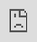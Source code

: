 ```yaml
---
ID: 5560
post_title: Digital Series
author: lightyoruichi
post_excerpt: ""
layout: page
permalink: >
  https://campaigns.managementevents.com/mea-digital-series/
published: true
post_date: 2019-03-14 06:10:06
---
```

<h1>MEA<br>Digital Series<br>
2019</h1>		
		<p>Experience this premier event where influencers discuss ground-breaking strategies and share their best kept secrets! We are gathering over 200+ leading practitioners across key functions that are driving enterprise-wide digital transformation: Human Resources and Internal Audit &amp; Fraud.</p>		
		    		<a bdt-toggle="target: #bdt-modal-1be583c" href="javascript:void(0)">
								Reserve Spot
		</a>
	                	                	<button type="button" bdt-close></button>
	                		<style>
		#typeform-full{ margin: 0; height:100vh; width: 100%; overflow: hidden;-webkit-overflow-scrolling:touch;z-index:auto; } 
		iframe{ border: 0; position:fixed; top:0; left:0; right:0; bottom:0; width:100%; height:100vh; }
	</style>
		<iframe id="typeform-full" scrolling="no"  frameborder="0" src="https://mgmte.typeform.com/to/laZSHj?utm_source=youtube&amp;utm_campaign=kick_off_video&amp;utm_medium=&amp;utm_content=&amp;utm_term=cookie_&amp;type_of_submission=Digital Series"></iframe> 
				<h3>
					Date
				</h3>
								<p>16 Sept - 18 Sept 2019
</p>
				<a href="https://www.google.com/maps/place/Dubai+-+United+Arab+Emirates/@25.0757073,54.9475438,10z/data=!4m5!3m4!1s0x3e5f43496ad9c645:0xbde66e5084295162!8m2!3d25.2048493!4d55.2707828" target="_blank" rel="noopener noreferrer">
								</a>
				<h3>
					<a href="https://www.google.com/maps/place/Dubai+-+United+Arab+Emirates/@25.0757073,54.9475438,10z/data=!4m5!3m4!1s0x3e5f43496ad9c645:0xbde66e5084295162!8m2!3d25.2048493!4d55.2707828" target="_blank" rel="noopener noreferrer">Location</a>
				</h3>
								<p>Dubai </p>
											<a href="https://managementevents.com" data-elementor-open-lightbox="" target="_blank" rel="noopener noreferrer">
							<img width="827" height="236" src="https://sgp1.digitaloceanspaces.com/mgmte/wp-content/uploads/2018/11/me_black.png" alt="" srcset="https://sgp1.digitaloceanspaces.com/mgmte/wp-content/uploads/2018/11/me_black.png 827w, https://sgp1.digitaloceanspaces.com/mgmte/wp-content/uploads/2018/11/me_black-300x86.png 300w, https://sgp1.digitaloceanspaces.com/mgmte/wp-content/uploads/2018/11/me_black-768x219.png 768w, https://sgp1.digitaloceanspaces.com/mgmte/wp-content/uploads/2018/11/me_black-800x228.png 800w" sizes="(max-width: 827px) 100vw, 827px" />								</a>
		    		<a bdt-toggle="target: #bdt-modal-7538acf" href="javascript:void(0)">
								Register
		</a>
	                	                	<button type="button" bdt-close></button>
	                		<style>
		#typeform-full{ margin: 0; height:100vh; width: 100%; overflow: hidden;-webkit-overflow-scrolling:touch;z-index:auto; } 
		iframe{ border: 0; position:fixed; top:0; left:0; right:0; bottom:0; width:100%; height:100vh; }
	</style>
		<iframe id="typeform-full" scrolling="no"  frameborder="0" src="https://mgmte.typeform.com/to/laZSHj?utm_source=youtube&amp;utm_campaign=kick_off_video&amp;utm_medium=&amp;utm_content=&amp;utm_term=cookie_&amp;type_of_submission=Digital Series"></iframe> 
		    		<a bdt-toggle="target: #bdt-modal-424e2b7" href="javascript:void(0)">
								Request for Agenda
		</a>
	                	                	<button type="button" bdt-close></button>
	                		<style>
		#typeform-full{ margin: 0; height:100vh; width: 100%; overflow: hidden;-webkit-overflow-scrolling:touch;z-index:auto; } 
		iframe{ border: 0; position:fixed; top:0; left:0; right:0; bottom:0; width:100%; height:100vh; }
	</style>
		<iframe id="typeform-full" scrolling="no"  frameborder="0" src="https://mgmte.typeform.com/to/zIFXnd?utm_source=youtube&amp;utm_campaign=kick_off_video&amp;utm_medium=&amp;utm_content=&amp;utm_term=cookie_&amp;type_of_submission=Digital Series"></iframe> 
			<h2>Your Future. Reinvent. </h2>		
		<p>Tap into the key enablers that are driving transformation initiatives at the MEGA Stage session! In the age of disruption, cross-functional collaboration is key to survival. Don’t miss out on this opportunity to hear from globally renowned speakers and industry leaders on ways to future-proof your organization, from developing digital talents, combating cyber-crimes, to risks assessment and many more!</p>		
            	                	<h3>Mega Stage</h3>
            					                	Build and scale your digital transformation initiatives at the immersive Mega Stage session. This is the perfect opportunity to learn and exchange ideas on how to drive innovation-led culture and reinvent the future of work together.  
                <a href="#" target="_self" rel="noopener noreferrer">
                Join Us                	
                </a>
			<h2>Conference Tracks</h2>		
		Get access to the latest tools and knowledge in our strategically designed agendas. We bring together the biggest names in your industry to share hands-on experiences that will help you stay ahead of the game!  		
			<h2><a href="https://campaigns.managementevents.com/mea-digital-series/digital-hr-analytics/">DIGITAL HR AND <br>ANALYTICS</a></h2>		
		As digital transformation continues to disrupt all facet of business and workplace culture, with the rise of Artificial Intelligence (AI), machine learning, analytics, IoT and different leading-edge technologies, organisations are racing to improve and enhance the employee experience and overall return in investments. Innovate and collaborate your HR digital transformation journey and tackle key challenges as a Digital HR leader with us! 		
			<a href="https://campaigns.managementevents.com/mea-digital-series/digital-hr-analytics/" target="_blank" role="button" rel="noopener noreferrer">
						Learn More
					</a>
			<h2><a href="https://campaigns.managementevents.com/mea-digital-series/digital-audit-and-fraud-analytics/">Digital Audit <br>and Fraud Analytics</a></h2>		
		The once assumed role of an auditor as the “number cruncher” is now evolving beyond the regulatory compliance responsibilities. Significant changes are forthcoming and offers a huge opportunity for the Internal Audit and Fraud profession to be more relevant and trusted than ever!
Deep-dive into best strategies for advance understanding and exposure of digital fraud and audit techniques practiced globally and the latest solutions to mitigate fraud risk. Join us for this 3-day event, In collaboration with IAA, UAE to build up fraud resistance in your organisation by leveraging on AI and digitalisation.
			<a href="https://campaigns.managementevents.com/mea-digital-series/digital-audit-and-fraud-analytics/" target="_blank" role="button" rel="noopener noreferrer">
						Learn More
					</a>
			<h2>The only technology conference to deliver the future you imagine. </h2>		
		Unlock the most innovative ideas from every corner of your business, network and build meaningful relationships with leaders and influencers in the business world. 		
		    		<a bdt-toggle="target: #bdt-modal-99a3b46" href="javascript:void(0)">
								Join Now
		</a>
	                	                	<button type="button" bdt-close></button>
	                		<style>
		#typeform-full{ margin: 0; height:100vh; width: 100%; overflow: hidden;-webkit-overflow-scrolling:touch;z-index:auto; } 
		iframe{ border: 0; position:fixed; top:0; left:0; right:0; bottom:0; width:100%; height:100vh; }
	</style>
		<iframe id="typeform-full" scrolling="no"  frameborder="0" src="https://mgmte.typeform.com/to/zIFXnd?utm_source=youtube&amp;utm_campaign=kick_off_video&amp;utm_medium=&amp;utm_content=&amp;utm_term=cookie_&amp;type_of_submission=Digital Series"></iframe> 
			<h2>Mega Stage Speakers</h2>		
		Meet the biggest names in the digital business landscape coming together to deliver the future you have yet to imagine.  		
										<img width="768" height="768" src="https://sgp1.digitaloceanspaces.com/mgmte/wp-content/uploads/2018/11/Neal_Cross_1920x1081-768x768.jpg" alt="" srcset="https://sgp1.digitaloceanspaces.com/mgmte/wp-content/uploads/2018/11/Neal_Cross_1920x1081-768x768.jpg 768w, https://sgp1.digitaloceanspaces.com/mgmte/wp-content/uploads/2018/11/Neal_Cross_1920x1081-150x150.jpg 150w, https://sgp1.digitaloceanspaces.com/mgmte/wp-content/uploads/2018/11/Neal_Cross_1920x1081-300x300.jpg 300w, https://sgp1.digitaloceanspaces.com/mgmte/wp-content/uploads/2018/11/Neal_Cross_1920x1081-1024x1024.jpg 1024w, https://sgp1.digitaloceanspaces.com/mgmte/wp-content/uploads/2018/11/Neal_Cross_1920x1081-600x600.jpg 600w, https://sgp1.digitaloceanspaces.com/mgmte/wp-content/uploads/2018/11/Neal_Cross_1920x1081.jpg 1081w" sizes="(max-width: 768px) 100vw, 768px" />											
			<h2>Neal Cross
</h2>		
			<p>Chairman, Picturewealth, Australia  </p>		
			<p>Awarded the "Most Disruptive CIO" in the world</p>		
										<img width="768" height="768" src="https://sgp1.digitaloceanspaces.com/mgmte/wp-content/uploads/2019/07/NAYLA-768x768.jpg" alt="" srcset="https://sgp1.digitaloceanspaces.com/mgmte/wp-content/uploads/2019/07/NAYLA-768x768.jpg 768w, https://sgp1.digitaloceanspaces.com/mgmte/wp-content/uploads/2019/07/NAYLA-150x150.jpg 150w, https://sgp1.digitaloceanspaces.com/mgmte/wp-content/uploads/2019/07/NAYLA-300x300.jpg 300w, https://sgp1.digitaloceanspaces.com/mgmte/wp-content/uploads/2019/07/NAYLA-1024x1024.jpg 1024w, https://sgp1.digitaloceanspaces.com/mgmte/wp-content/uploads/2019/07/NAYLA-600x600.jpg 600w, https://sgp1.digitaloceanspaces.com/mgmte/wp-content/uploads/2019/07/NAYLA-24x24.jpg 24w, https://sgp1.digitaloceanspaces.com/mgmte/wp-content/uploads/2019/07/NAYLA-36x36.jpg 36w, https://sgp1.digitaloceanspaces.com/mgmte/wp-content/uploads/2019/07/NAYLA-48x48.jpg 48w" sizes="(max-width: 768px) 100vw, 768px" />											
			<h2>Nayla Al Khaja</h2>		
			<p>Chief Executive Officer, Nayla Al Khaja Films, United Arab Emirates</p>		
			<p>First Female Film Director/ Producer in the United Arab Emirates</p>		
										<img width="768" height="768" src="https://cdn.mgmte.space/wp-content/uploads/2019/03/20094941/Matthew-Griffin-NDBS-768x768.jpg" alt="" srcset="https://cdn.mgmte.space/wp-content/uploads/2019/03/20094941/Matthew-Griffin-NDBS-768x768.jpg 768w, https://sgp1.digitaloceanspaces.com/mgmte/wp-content/uploads/2019/03/Matthew-Griffin-NDBS-e1553075411428-150x150.jpg 150w, https://cdn.mgmte.space/wp-content/uploads/2019/03/20094941/Matthew-Griffin-NDBS-600x600.jpg 600w" sizes="(max-width: 768px) 100vw, 768px" />											
			<h2>Matthew Griffin</h2>		
			<p>Award Winning Futurist and Founder, 311 Institute, United Kingdom</p>		
			<p>The adviser behind the advisers</p>		
										<img width="599" height="599" src="https://sgp1.digitaloceanspaces.com/mgmte/wp-content/uploads/2019/08/Clare_Rewcastle_Brown_square.jpg" alt="" srcset="https://sgp1.digitaloceanspaces.com/mgmte/wp-content/uploads/2019/08/Clare_Rewcastle_Brown_square.jpg 599w, https://sgp1.digitaloceanspaces.com/mgmte/wp-content/uploads/2019/08/Clare_Rewcastle_Brown_square-150x150.jpg 150w, https://sgp1.digitaloceanspaces.com/mgmte/wp-content/uploads/2019/08/Clare_Rewcastle_Brown_square-300x300.jpg 300w, https://sgp1.digitaloceanspaces.com/mgmte/wp-content/uploads/2019/08/Clare_Rewcastle_Brown_square-24x24.jpg 24w, https://sgp1.digitaloceanspaces.com/mgmte/wp-content/uploads/2019/08/Clare_Rewcastle_Brown_square-36x36.jpg 36w, https://sgp1.digitaloceanspaces.com/mgmte/wp-content/uploads/2019/08/Clare_Rewcastle_Brown_square-48x48.jpg 48w" sizes="(max-width: 599px) 100vw, 599px" />											
			<h2>Clare Rewcastle Brown</h2>		
			<p>Investigative Journalist 
1MDB: The World's Biggest Financial Scandal
</p>		
										<img width="768" height="768" src="https://sgp1.digitaloceanspaces.com/mgmte/wp-content/uploads/2019/08/Ali-llewellyn_2-768x768.jpg" alt="" srcset="https://sgp1.digitaloceanspaces.com/mgmte/wp-content/uploads/2019/08/Ali-llewellyn_2-768x768.jpg 768w, https://sgp1.digitaloceanspaces.com/mgmte/wp-content/uploads/2019/08/Ali-llewellyn_2-150x150.jpg 150w, https://sgp1.digitaloceanspaces.com/mgmte/wp-content/uploads/2019/08/Ali-llewellyn_2-300x300.jpg 300w, https://sgp1.digitaloceanspaces.com/mgmte/wp-content/uploads/2019/08/Ali-llewellyn_2-1024x1024.jpg 1024w, https://sgp1.digitaloceanspaces.com/mgmte/wp-content/uploads/2019/08/Ali-llewellyn_2-600x600.jpg 600w, https://sgp1.digitaloceanspaces.com/mgmte/wp-content/uploads/2019/08/Ali-llewellyn_2-24x24.jpg 24w, https://sgp1.digitaloceanspaces.com/mgmte/wp-content/uploads/2019/08/Ali-llewellyn_2-36x36.jpg 36w, https://sgp1.digitaloceanspaces.com/mgmte/wp-content/uploads/2019/08/Ali-llewellyn_2-48x48.jpg 48w" sizes="(max-width: 768px) 100vw, 768px" />											
			<h2>Ali Llewellyn</h2>		
			<p>Co-Founder, Quite Uncommon, USA</p>		
			<h2>Speakers</h2>		
			<h2>Agenda</h2>		
		<p>Request for the complete agendas to learn more about what you can expect at the Digital Series 2019.</p>		
			<h2>Digital Audit and Fraud Analytics</h2>		
					Sep 16th 09:45am<h5>The Evolving And Widening Role Of Auditors</h5>How effectively are your internal audit resources being utilized today? How can Internal Audit Truly Add Value to be a Strategic Business Partner?
	Sep 16th 09:45am
					Sep 16th 11:00am<h5>Creating A Technology & Data Savvy Internal Audit Team</h5>Hear strategies and methods on how to create a team that is tech-savvy and analytical to manage big data as well as technological curveballs
	Sep 16th 11:00am
					Sep 16th 12:00pm<h5>Agile Auditing: Improving the Audit Efficiency and Effectiveness</h5>Deep dive into agile and auditing and address strategies for applying agile methodologies and the benefits to internal audit planning, fieldwork, and reporting
	Sep 16th 12:00pm		
			<h2>Digital HR and Analytics</h2>		
					Sep 16th, 09:40am<h5>Moving from Talk to Action: Government and Business HR Leaders Challenges - Managing the Shift Towards the Future</h5>Address the impact of government initiatives such as revamped HR legislation, nationalisation, national excellence agendas and budget optimisation on business performance and capability
	Sep 16th, 09:40am
					Sep 16th, 12:20pm<h5>HR as a Strategic and Predictive Business Partner Through New Technology</h5>Embrace change as a HR expert by leading cultural renewal and reshaping the organisational HR strategies to cope with rapid change in the business world
	Sep 16th, 12:20pm
					Sep 16th, 14:40pm<h5>Embedded HR Analytics: A Company Wide Model, Work Beyond Place</h5>Learn more about how to create a company-wide embedded analytics strategy that truly drives digital workspace
	Sep 16th, 14:40pm		
					Feb 28th, 0915am<h5>Mega Stage </h5>				
	Feb 28th, 0915am		
					Sep 17th, 11:00am<h5>1MDB Fraud Uncovered: From The Eyes of A Whistle-blower</h5>Find out how Xavier Andre Justo share about the world’s biggest financial scandal from the eye of a whistle-blower
	Sep 17th, 11:00am
					Sep 17th, 11:45am<h5>Space Exploration Thought Leader Launch: The Future of Workforce</h5>Senior Talent Strategist at NASA, USA, will debate on the future of professions that will be needed in the next few years and the solutions for the tech industry that experiences a shortage of talent
	Sep 17th, 11:45am
					Sep 17th, 03:45pm<h5>Cyber Resilience: Build Cybersecurity Shock Absorbers</h5>The Middle East region is increasingly the target of cyberattacks, which is making improving data security more urgent. Internal audit must be knowledgeable of possible risks and play an important role in cyber resilience
	Sep 17th, 03:45pm
					Sep 18th, 09:00am<h5>Advanced Forensic Digital Auditing Investigation</h5>This full-day workshop will uncover the international professional practices framework (IPPF), implementation 3A’s (Assurance, Advising, Anticipating) and case studies on effective and advanced tackling technique
	Sep 18th, 09:00am		
					Sep 17th, 11:00am<h5>1MDB Fraud Uncovered: From The Eyes of A Whistleblower</h5>Find out how Xavier Andre Justo share about the world’s biggest financial scandal from the eye of a whistleblower
	Sep 17th, 11:00am
					Sep 17th, 11:45am<h5>Space Exploration Thought Leader Launch: The Future of Workforce</h5>Senior Talent Strategist at NASA, USA, will debate on the future of professions that will be needed in the next few years and the solutions for the tech industry that experiences a shortage of talent
	Sep 17th, 11:45am
					Sep 17th, 15:30pm<h5>Automate and Augment: If You Can’t Beat Artificial Intelligence, Join It</h5>This tech dialogue will explore, analyse and identify how AI will assist and increase efficiency in the HR Function, by leveraging technology like HR Chatbots, Machine Learning and Big Data
	Sep 17th, 15:30pm
					Sep 18th, 14.00pm<h5>Upskilling HR through Analytics Garage: People Analytics in Practice, Building Firm Foundations with a Research Mindset Approach</h5>Gain insights on how to leverage HR analytics to make effective business strategies, improving operational performance and achieve successful business goals by predicting the future of workforce.
	Sep 18th, 14.00pm		
		    		<a bdt-toggle="target: #bdt-modal-135d28e" href="javascript:void(0)">
								Request for full Agenda
		</a>
	                	                	<button type="button" bdt-close></button>
	                		<style>
		#typeform-full{ margin: 0; height:100vh; width: 100%; overflow: hidden;-webkit-overflow-scrolling:touch;z-index:auto; } 
		iframe{ border: 0; position:fixed; top:0; left:0; right:0; bottom:0; width:100%; height:100vh; }
	</style>
		<iframe id="typeform-full" scrolling="no"  frameborder="0" src="https://mgmte.typeform.com/to/zIFXnd?utm_source=youtube&amp;utm_campaign=kick_off_video&amp;utm_medium=&amp;utm_content=&amp;utm_term=cookie_&amp;type_of_submission=Digital Series"></iframe> 
			<h2>Partners &amp; Sponsors</h2>		
		<p>We are all about helping you to reach the right decision makers and partners through our collaboration with the best industry leaders. Connect with us for sponsorship opportunity!</p>		
			<h2>Gold Sponsors</h2>		
										<img width="393" height="160" src="https://sgp1.digitaloceanspaces.com/mgmte/wp-content/uploads/2019/06/Aljhood-Hrci-logo-1.jpg" alt="" srcset="https://sgp1.digitaloceanspaces.com/mgmte/wp-content/uploads/2019/06/Aljhood-Hrci-logo-1.jpg 393w, https://sgp1.digitaloceanspaces.com/mgmte/wp-content/uploads/2019/06/Aljhood-Hrci-logo-1-300x122.jpg 300w, https://sgp1.digitaloceanspaces.com/mgmte/wp-content/uploads/2019/06/Aljhood-Hrci-logo-1-24x10.jpg 24w, https://sgp1.digitaloceanspaces.com/mgmte/wp-content/uploads/2019/06/Aljhood-Hrci-logo-1-36x15.jpg 36w, https://sgp1.digitaloceanspaces.com/mgmte/wp-content/uploads/2019/06/Aljhood-Hrci-logo-1-48x20.jpg 48w" sizes="(max-width: 393px) 100vw, 393px" />											
											<a href="https://www.glintinc.com/" data-elementor-open-lightbox="" target="_blank" rel="noopener noreferrer">
							<img width="1000" height="1000" src="https://sgp1.digitaloceanspaces.com/mgmte/wp-content/uploads/2019/06/Glint_Logo_Lg_Color_RGB.png" alt="" srcset="https://sgp1.digitaloceanspaces.com/mgmte/wp-content/uploads/2019/06/Glint_Logo_Lg_Color_RGB.png 1000w, https://sgp1.digitaloceanspaces.com/mgmte/wp-content/uploads/2019/06/Glint_Logo_Lg_Color_RGB-150x150.png 150w, https://sgp1.digitaloceanspaces.com/mgmte/wp-content/uploads/2019/06/Glint_Logo_Lg_Color_RGB-300x300.png 300w, https://sgp1.digitaloceanspaces.com/mgmte/wp-content/uploads/2019/06/Glint_Logo_Lg_Color_RGB-768x768.png 768w, https://sgp1.digitaloceanspaces.com/mgmte/wp-content/uploads/2019/06/Glint_Logo_Lg_Color_RGB-600x600.png 600w, https://sgp1.digitaloceanspaces.com/mgmte/wp-content/uploads/2019/06/Glint_Logo_Lg_Color_RGB-24x24.png 24w, https://sgp1.digitaloceanspaces.com/mgmte/wp-content/uploads/2019/06/Glint_Logo_Lg_Color_RGB-36x36.png 36w, https://sgp1.digitaloceanspaces.com/mgmte/wp-content/uploads/2019/06/Glint_Logo_Lg_Color_RGB-48x48.png 48w" sizes="(max-width: 1000px) 100vw, 1000px" />								</a>
											<a href="https://www.protiviti.com/AE-en" data-elementor-open-lightbox="" target="_blank" rel="noopener noreferrer">
							<img width="1326" height="462" src="https://sgp1.digitaloceanspaces.com/mgmte/wp-content/uploads/2019/08/Logo-Protiviti-updated-black.png" alt="" srcset="https://sgp1.digitaloceanspaces.com/mgmte/wp-content/uploads/2019/08/Logo-Protiviti-updated-black.png 1326w, https://sgp1.digitaloceanspaces.com/mgmte/wp-content/uploads/2019/08/Logo-Protiviti-updated-black-300x105.png 300w, https://sgp1.digitaloceanspaces.com/mgmte/wp-content/uploads/2019/08/Logo-Protiviti-updated-black-768x268.png 768w, https://sgp1.digitaloceanspaces.com/mgmte/wp-content/uploads/2019/08/Logo-Protiviti-updated-black-1024x357.png 1024w, https://sgp1.digitaloceanspaces.com/mgmte/wp-content/uploads/2019/08/Logo-Protiviti-updated-black-800x279.png 800w, https://sgp1.digitaloceanspaces.com/mgmte/wp-content/uploads/2019/08/Logo-Protiviti-updated-black-24x8.png 24w, https://sgp1.digitaloceanspaces.com/mgmte/wp-content/uploads/2019/08/Logo-Protiviti-updated-black-36x13.png 36w, https://sgp1.digitaloceanspaces.com/mgmte/wp-content/uploads/2019/08/Logo-Protiviti-updated-black-48x17.png 48w" sizes="(max-width: 1326px) 100vw, 1326px" />								</a>
			<h2>Silver Sponsors</h2>		
											<a href="https://www.beinex.com/" data-elementor-open-lightbox="" target="_blank" rel="noopener noreferrer">
							<img width="1151" height="404" src="https://sgp1.digitaloceanspaces.com/mgmte/wp-content/uploads/2019/06/Beinex-logo-high-resolution.png" alt="" srcset="https://sgp1.digitaloceanspaces.com/mgmte/wp-content/uploads/2019/06/Beinex-logo-high-resolution.png 1151w, https://sgp1.digitaloceanspaces.com/mgmte/wp-content/uploads/2019/06/Beinex-logo-high-resolution-300x105.png 300w, https://sgp1.digitaloceanspaces.com/mgmte/wp-content/uploads/2019/06/Beinex-logo-high-resolution-768x270.png 768w, https://sgp1.digitaloceanspaces.com/mgmte/wp-content/uploads/2019/06/Beinex-logo-high-resolution-1024x359.png 1024w, https://sgp1.digitaloceanspaces.com/mgmte/wp-content/uploads/2019/06/Beinex-logo-high-resolution-800x281.png 800w, https://sgp1.digitaloceanspaces.com/mgmte/wp-content/uploads/2019/06/Beinex-logo-high-resolution-24x8.png 24w, https://sgp1.digitaloceanspaces.com/mgmte/wp-content/uploads/2019/06/Beinex-logo-high-resolution-36x13.png 36w, https://sgp1.digitaloceanspaces.com/mgmte/wp-content/uploads/2019/06/Beinex-logo-high-resolution-48x17.png 48w" sizes="(max-width: 1151px) 100vw, 1151px" />								</a>
											<a href="https://thetalentgames.com/" data-elementor-open-lightbox="" target="_blank" rel="noopener noreferrer">
							<img width="1000" height="400" src="https://sgp1.digitaloceanspaces.com/mgmte/wp-content/uploads/2019/06/240x96-01.png" alt="" srcset="https://sgp1.digitaloceanspaces.com/mgmte/wp-content/uploads/2019/06/240x96-01.png 1000w, https://sgp1.digitaloceanspaces.com/mgmte/wp-content/uploads/2019/06/240x96-01-300x120.png 300w, https://sgp1.digitaloceanspaces.com/mgmte/wp-content/uploads/2019/06/240x96-01-768x307.png 768w, https://sgp1.digitaloceanspaces.com/mgmte/wp-content/uploads/2019/06/240x96-01-800x320.png 800w, https://sgp1.digitaloceanspaces.com/mgmte/wp-content/uploads/2019/06/240x96-01-24x10.png 24w, https://sgp1.digitaloceanspaces.com/mgmte/wp-content/uploads/2019/06/240x96-01-36x14.png 36w, https://sgp1.digitaloceanspaces.com/mgmte/wp-content/uploads/2019/06/240x96-01-48x19.png 48w" sizes="(max-width: 1000px) 100vw, 1000px" />								</a>
											<a href="https://www.alvarezandmarsal.com/" data-elementor-open-lightbox="" target="_blank" rel="noopener noreferrer">
							<img width="1272" height="1125" src="https://sgp1.digitaloceanspaces.com/mgmte/wp-content/uploads/2019/06/AM_Corporate_color-hi-res-logo.png" alt="" srcset="https://sgp1.digitaloceanspaces.com/mgmte/wp-content/uploads/2019/06/AM_Corporate_color-hi-res-logo.png 1272w, https://sgp1.digitaloceanspaces.com/mgmte/wp-content/uploads/2019/06/AM_Corporate_color-hi-res-logo-300x265.png 300w, https://sgp1.digitaloceanspaces.com/mgmte/wp-content/uploads/2019/06/AM_Corporate_color-hi-res-logo-768x679.png 768w, https://sgp1.digitaloceanspaces.com/mgmte/wp-content/uploads/2019/06/AM_Corporate_color-hi-res-logo-1024x906.png 1024w, https://sgp1.digitaloceanspaces.com/mgmte/wp-content/uploads/2019/06/AM_Corporate_color-hi-res-logo-678x600.png 678w, https://sgp1.digitaloceanspaces.com/mgmte/wp-content/uploads/2019/06/AM_Corporate_color-hi-res-logo-24x21.png 24w, https://sgp1.digitaloceanspaces.com/mgmte/wp-content/uploads/2019/06/AM_Corporate_color-hi-res-logo-36x32.png 36w, https://sgp1.digitaloceanspaces.com/mgmte/wp-content/uploads/2019/06/AM_Corporate_color-hi-res-logo-48x42.png 48w" sizes="(max-width: 1272px) 100vw, 1272px" />								</a>
											<a href="http://www.alraqamiya.ae" data-elementor-open-lightbox="" target="_blank" rel="noopener noreferrer">
							<img width="273" height="86" src="https://sgp1.digitaloceanspaces.com/mgmte/wp-content/uploads/2019/08/Al-Raqamia.jpg" alt="" srcset="https://sgp1.digitaloceanspaces.com/mgmte/wp-content/uploads/2019/08/Al-Raqamia.jpg 273w, https://sgp1.digitaloceanspaces.com/mgmte/wp-content/uploads/2019/08/Al-Raqamia-24x8.jpg 24w, https://sgp1.digitaloceanspaces.com/mgmte/wp-content/uploads/2019/08/Al-Raqamia-36x11.jpg 36w, https://sgp1.digitaloceanspaces.com/mgmte/wp-content/uploads/2019/08/Al-Raqamia-48x15.jpg 48w" sizes="(max-width: 273px) 100vw, 273px" />								</a>
			<h2>Associate Sponsors</h2>		
											<a href="https://www.hirerightt.com/" data-elementor-open-lightbox="">
							<img width="300" height="56" src="https://sgp1.digitaloceanspaces.com/mgmte/wp-content/uploads/2019/08/HIR_Logo_RGB_R_300-300x56.png" alt="" srcset="https://sgp1.digitaloceanspaces.com/mgmte/wp-content/uploads/2019/08/HIR_Logo_RGB_R_300-300x56.png 300w, https://sgp1.digitaloceanspaces.com/mgmte/wp-content/uploads/2019/08/HIR_Logo_RGB_R_300-768x144.png 768w, https://sgp1.digitaloceanspaces.com/mgmte/wp-content/uploads/2019/08/HIR_Logo_RGB_R_300-1024x193.png 1024w, https://sgp1.digitaloceanspaces.com/mgmte/wp-content/uploads/2019/08/HIR_Logo_RGB_R_300-800x151.png 800w, https://sgp1.digitaloceanspaces.com/mgmte/wp-content/uploads/2019/08/HIR_Logo_RGB_R_300-24x5.png 24w, https://sgp1.digitaloceanspaces.com/mgmte/wp-content/uploads/2019/08/HIR_Logo_RGB_R_300-36x7.png 36w, https://sgp1.digitaloceanspaces.com/mgmte/wp-content/uploads/2019/08/HIR_Logo_RGB_R_300-48x9.png 48w" sizes="(max-width: 300px) 100vw, 300px" />								</a>
			<h2>Media &amp; Supporting Partners</h2>		
											<a href="https://www.uaeiaa.org/" data-elementor-open-lightbox="" target="_blank" rel="noopener noreferrer">
							<img width="2511" height="1716" src="https://sgp1.digitaloceanspaces.com/mgmte/wp-content/uploads/2019/03/UAE-IAA-Logo-Eng.jpg" alt="" srcset="https://sgp1.digitaloceanspaces.com/mgmte/wp-content/uploads/2019/03/UAE-IAA-Logo-Eng.jpg 2511w, https://sgp1.digitaloceanspaces.com/mgmte/wp-content/uploads/2019/03/UAE-IAA-Logo-Eng-300x205.jpg 300w, https://sgp1.digitaloceanspaces.com/mgmte/wp-content/uploads/2019/03/UAE-IAA-Logo-Eng-768x525.jpg 768w, https://sgp1.digitaloceanspaces.com/mgmte/wp-content/uploads/2019/03/UAE-IAA-Logo-Eng-1024x700.jpg 1024w, https://sgp1.digitaloceanspaces.com/mgmte/wp-content/uploads/2019/03/UAE-IAA-Logo-Eng-800x547.jpg 800w, https://sgp1.digitaloceanspaces.com/mgmte/wp-content/uploads/2019/03/UAE-IAA-Logo-Eng-24x16.jpg 24w, https://sgp1.digitaloceanspaces.com/mgmte/wp-content/uploads/2019/03/UAE-IAA-Logo-Eng-36x25.jpg 36w, https://sgp1.digitaloceanspaces.com/mgmte/wp-content/uploads/2019/03/UAE-IAA-Logo-Eng-48x33.jpg 48w" sizes="(max-width: 2511px) 100vw, 2511px" />								</a>
											<a href="https://oxfordbusinessgroup.com/" data-elementor-open-lightbox="" target="_blank" rel="noopener noreferrer">
							<img width="340" height="163" src="https://sgp1.digitaloceanspaces.com/mgmte/wp-content/uploads/2019/03/OBG.png" alt="" srcset="https://sgp1.digitaloceanspaces.com/mgmte/wp-content/uploads/2019/03/OBG.png 340w, https://sgp1.digitaloceanspaces.com/mgmte/wp-content/uploads/2019/03/OBG-300x144.png 300w, https://sgp1.digitaloceanspaces.com/mgmte/wp-content/uploads/2019/03/OBG-24x12.png 24w, https://sgp1.digitaloceanspaces.com/mgmte/wp-content/uploads/2019/03/OBG-36x17.png 36w, https://sgp1.digitaloceanspaces.com/mgmte/wp-content/uploads/2019/03/OBG-48x23.png 48w" sizes="(max-width: 340px) 100vw, 340px" />								</a>
											<a href="http://www.hrrevolution.me/" data-elementor-open-lightbox="" target="_blank" rel="noopener noreferrer">
							<img width="320" height="276" src="https://sgp1.digitaloceanspaces.com/mgmte/wp-content/uploads/2019/03/HR-Revolution-Logo.png" alt="" srcset="https://sgp1.digitaloceanspaces.com/mgmte/wp-content/uploads/2019/03/HR-Revolution-Logo.png 320w, https://sgp1.digitaloceanspaces.com/mgmte/wp-content/uploads/2019/03/HR-Revolution-Logo-300x259.png 300w, https://sgp1.digitaloceanspaces.com/mgmte/wp-content/uploads/2019/03/HR-Revolution-Logo-24x21.png 24w, https://sgp1.digitaloceanspaces.com/mgmte/wp-content/uploads/2019/03/HR-Revolution-Logo-36x31.png 36w, https://sgp1.digitaloceanspaces.com/mgmte/wp-content/uploads/2019/03/HR-Revolution-Logo-48x41.png 48w" sizes="(max-width: 320px) 100vw, 320px" />								</a>
											<a href="https://www.accaglobal.com/middle-east/en.html" data-elementor-open-lightbox="" target="_blank" rel="noopener noreferrer">
							<img width="316" height="139" src="https://sgp1.digitaloceanspaces.com/mgmte/wp-content/uploads/2019/04/ACCA_Primary-Logo_RGB_Pos.png" alt="" srcset="https://sgp1.digitaloceanspaces.com/mgmte/wp-content/uploads/2019/04/ACCA_Primary-Logo_RGB_Pos.png 316w, https://sgp1.digitaloceanspaces.com/mgmte/wp-content/uploads/2019/04/ACCA_Primary-Logo_RGB_Pos-300x132.png 300w, https://sgp1.digitaloceanspaces.com/mgmte/wp-content/uploads/2019/04/ACCA_Primary-Logo_RGB_Pos-24x11.png 24w, https://sgp1.digitaloceanspaces.com/mgmte/wp-content/uploads/2019/04/ACCA_Primary-Logo_RGB_Pos-36x16.png 36w, https://sgp1.digitaloceanspaces.com/mgmte/wp-content/uploads/2019/04/ACCA_Primary-Logo_RGB_Pos-48x21.png 48w" sizes="(max-width: 316px) 100vw, 316px" />								</a>
											<a href="https://www.openthinking.ae/" data-elementor-open-lightbox="" target="_blank" rel="noopener noreferrer">
							<img width="850" height="148" src="https://sgp1.digitaloceanspaces.com/mgmte/wp-content/uploads/2019/05/img14-1024x178.jpg" alt="" srcset="https://sgp1.digitaloceanspaces.com/mgmte/wp-content/uploads/2019/05/img14-1024x178.jpg 1024w, https://sgp1.digitaloceanspaces.com/mgmte/wp-content/uploads/2019/05/img14-300x52.jpg 300w, https://sgp1.digitaloceanspaces.com/mgmte/wp-content/uploads/2019/05/img14-768x134.jpg 768w, https://sgp1.digitaloceanspaces.com/mgmte/wp-content/uploads/2019/05/img14-800x139.jpg 800w, https://sgp1.digitaloceanspaces.com/mgmte/wp-content/uploads/2019/05/img14-24x4.jpg 24w, https://sgp1.digitaloceanspaces.com/mgmte/wp-content/uploads/2019/05/img14-36x6.jpg 36w, https://sgp1.digitaloceanspaces.com/mgmte/wp-content/uploads/2019/05/img14-48x8.jpg 48w, https://sgp1.digitaloceanspaces.com/mgmte/wp-content/uploads/2019/05/img14.jpg 1472w" sizes="(max-width: 850px) 100vw, 850px" />								</a>
											<a href="https://www.openthinking.ae/" data-elementor-open-lightbox="" target="_blank" rel="noopener noreferrer">
							<img width="517" height="178" src="https://sgp1.digitaloceanspaces.com/mgmte/wp-content/uploads/2019/06/IMA_Logo-Tag-2016-CMYK.png" alt="" srcset="https://sgp1.digitaloceanspaces.com/mgmte/wp-content/uploads/2019/06/IMA_Logo-Tag-2016-CMYK.png 517w, https://sgp1.digitaloceanspaces.com/mgmte/wp-content/uploads/2019/06/IMA_Logo-Tag-2016-CMYK-300x103.png 300w, https://sgp1.digitaloceanspaces.com/mgmte/wp-content/uploads/2019/06/IMA_Logo-Tag-2016-CMYK-24x8.png 24w, https://sgp1.digitaloceanspaces.com/mgmte/wp-content/uploads/2019/06/IMA_Logo-Tag-2016-CMYK-36x12.png 36w, https://sgp1.digitaloceanspaces.com/mgmte/wp-content/uploads/2019/06/IMA_Logo-Tag-2016-CMYK-48x17.png 48w" sizes="(max-width: 517px) 100vw, 517px" />								</a>
			<h2>Frequently Asked Question​</h2>		
		<p>From entrepreneurs to developers, marketing managers, CEOs and policymakers – all of our 500 attendees are looking to stay on top of the latest trends</p>		
												<a href="">What is Digital Series 2019?</a>
					<ul><li>2 premier conferences that will be happening side by side under one roof. We will be gathering experts from different functions; 1) Internal Audit and Fraud and 2) Human Resources.</li><li>Explore 2 streams in each conference, more than 40+ topics to be discussed, 80+ industry experts and speakers, 500+ attendees coming across 30 countries.</li></ul>
												<a href="">What is Megastage?</a>
					<p>The Megastage will bring together the biggest names in the digital business landscape. On Day 2 (8.30am – 12.30pm), participants from both conferences will gather to attend a combined session where we will see how these functions can cultivate a culture of digital innovation.</p>
												<a href="">How do I register?</a>
					<p>Complete your details on a Registration Form and revert to us. Ask us for one <a href="#home">here</a>.</p>
												<a href="">Will there be registration tickets sold at the event?</a>
					<p>It is not advisable. Kindly register beforehand on <a href="#home">this link</a>.</p>
												<a href="">What is the participation fee?</a>
					<p>Let us know if you would like to attend as a delegate or a sponsor. We will revert with the available packages. <a href="#home">Fill in your details here</a>.</p>
												<a href="">Can I modify my registration on a later stage?</a>
					<p>Yes, you can upgrade your package or find a replacement in case you are unable to attend. However, the participation fee is non-refundable.</p>
												<a href="">What does my registration ticket include?</a>
					Conference materials to be provided on site
Presentation materials
Luncheons and refreshments
												<a href="">I am only interested to attend one of the conferences, must I attend the other two?</a>
					<p>You have two participation options:</p><ol><li>Choose to attend only one conference</li><li>Choose to attend both conferences (Select “Whole series” option on the Registration Form)</li></ol>
											<a href="https://managementevents.com/" data-elementor-open-lightbox="" target="_blank" rel="noopener noreferrer">
							<img width="850" height="162" src="https://sgp1.digitaloceanspaces.com/mgmte/wp-content/uploads/2018/11/me_white-1024x195.png" alt="" srcset="https://sgp1.digitaloceanspaces.com/mgmte/wp-content/uploads/2018/11/me_white-1024x195.png 1024w, https://sgp1.digitaloceanspaces.com/mgmte/wp-content/uploads/2018/11/me_white-300x57.png 300w, https://sgp1.digitaloceanspaces.com/mgmte/wp-content/uploads/2018/11/me_white-768x146.png 768w, https://sgp1.digitaloceanspaces.com/mgmte/wp-content/uploads/2018/11/me_white-800x152.png 800w, https://sgp1.digitaloceanspaces.com/mgmte/wp-content/uploads/2018/11/me_white.png 1191w" sizes="(max-width: 850px) 100vw, 850px" />								</a>
							<a href="https://www.facebook.com/managementevents" target="_blank" rel="noopener noreferrer">
					Facebook
									</a>
							<a href="https://twitter.com/ManagementEv" target="_blank" rel="noopener noreferrer">
					Twitter
									</a>
							<a href="https://www.linkedin.com/company/management-events" target="_blank" rel="noopener noreferrer">
					Linkedin
									</a>
							<a href="https://www.instagram.com/managementevents/" target="_blank" rel="noopener noreferrer">
					Instagram
									</a>